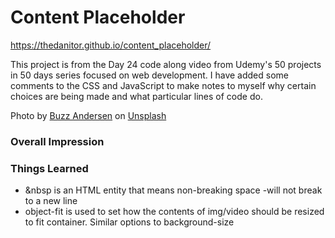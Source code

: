 # Content Placeholder

https://thedanitor.github.io/content_placeholder/

This project is from the Day 24 code along video from Udemy's 50 projects in 50 days series focused on web development. I have added some comments to the CSS and JavaScript to make notes to myself why certain choices are being made and what particular lines of code do.

Photo by <a href="https://unsplash.com/@ldandersen?utm_source=unsplash&utm_medium=referral&utm_content=creditCopyText">Buzz Andersen</a> on <a href="/t/nature?utm_source=unsplash&utm_medium=referral&utm_content=creditCopyText">Unsplash</a>
  

### Overall Impression



### Things Learned

* &nbsp is an HTML entity that means non-breaking space -will not break to a new line
* object-fit is used to set how the contents of img/video should be resized to fit container. Similar options to background-size